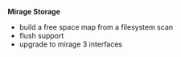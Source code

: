 **Mirage Storage**

- build a free space map from a filesystem scan
- flush support
- upgrade to mirage 3 interfaces
